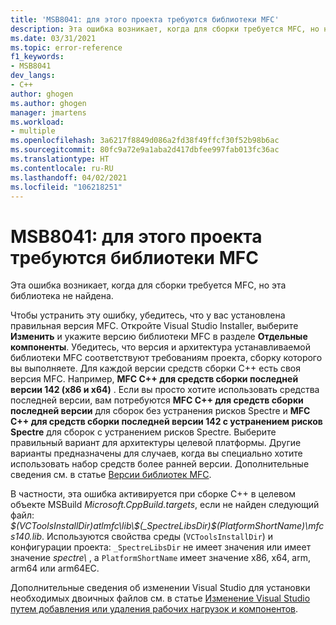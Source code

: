 ```yaml
---
title: 'MSB8041: для этого проекта требуются библиотеки MFC'
description: Эта ошибка возникает, когда для сборки требуется MFC, но нужная версия не найдена.
ms.date: 03/31/2021
ms.topic: error-reference
f1_keywords:
- MSB8041
dev_langs:
- C++
author: ghogen
ms.author: ghogen
manager: jmartens
ms.workload:
- multiple
ms.openlocfilehash: 3a6217f8849d086a2fd38f49ffcf30f52b98b6ac
ms.sourcegitcommit: 80fc9a72e9a1aba2d417dbfee997fab013fc36ac
ms.translationtype: HT
ms.contentlocale: ru-RU
ms.lasthandoff: 04/02/2021
ms.locfileid: "106218251"
---
```

# <a name="msb8041-mfc-libraries-are-required-for-this-project"></a>MSB8041: для этого проекта требуются библиотеки MFC

Эта ошибка возникает, когда для сборки требуется MFC, но эта библиотека не найдена.

Чтобы устранить эту ошибку, убедитесь, что у вас установлена правильная версия MFC. Откройте Visual Studio Installer, выберите **Изменить** и укажите версию библиотеки MFC в разделе **Отдельные компоненты**. Убедитесь, что версия и архитектура устанавливаемой библиотеки MFC соответствуют требованиям проекта, сборку которого вы выполняете. Для каждой версии средств сборки C++ есть своя версия MFC. Например, **MFC C++ для средств сборки последней версии 142 (x86 и x64)** .  Если вы просто хотите использовать средства последней версии, вам потребуются **MFC C++ для средств сборки последней версии** для сборок без устранения рисков Spectre и **MFC C++ для средств сборки последней версии 142 с устранением рисков Spectre** для сборок с устранением рисков Spectre. Выберите правильный вариант для архитектуры целевой платформы. Другие варианты предназначены для случаев, когда вы специально хотите использовать набор средств более ранней версии. Дополнительные сведения см. в статье [Версии библиотек MFC](/cpp/mfc/mfc-library-versions).

В частности, эта ошибка активируется при сборке C++ в целевом объекте MSBuild *Microsoft.CppBuild.targets*, если не найден следующий файл: *$(VCToolsInstallDir)atlmfc\lib\$(_SpectreLibsDir)$(PlatformShortName)\mfcs140.lib*. Используются свойства среды (`VCToolsInstallDir`) и конфигурации проекта: `_SpectreLibsDir` не имеет значения или имеет значение *spectre\\* , а `PlatformShortName` имеет значение x86, x64, arm, arm64 или arm64EC.

Дополнительные сведения об изменении Visual Studio для установки необходимых двоичных файлов см. в статье [Изменение Visual Studio путем добавления или удаления рабочих нагрузок и компонентов](../../install/modify-visual-studio.md).
